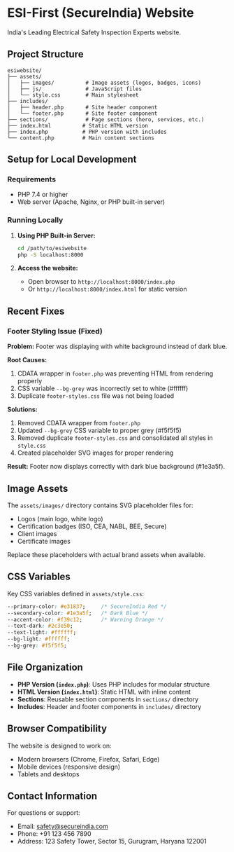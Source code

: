 # ESI-First (SecureIndia) Website

India's Leading Electrical Safety Inspection Experts website.

## Project Structure

```
esiwebsite/
├── assets/
│   ├── images/          # Image assets (logos, badges, icons)
│   ├── js/              # JavaScript files
│   └── style.css        # Main stylesheet
├── includes/
│   ├── header.php       # Site header component
│   └── footer.php       # Site footer component
├── sections/            # Page sections (hero, services, etc.)
├── index.html          # Static HTML version
├── index.php           # PHP version with includes
└── content.php         # Main content sections
```

## Setup for Local Development

### Requirements
- PHP 7.4 or higher
- Web server (Apache, Nginx, or PHP built-in server)

### Running Locally

1. **Using PHP Built-in Server:**
   ```bash
   cd /path/to/esiwebsite
   php -S localhost:8000
   ```

2. **Access the website:**
   - Open browser to `http://localhost:8000/index.php`
   - Or `http://localhost:8000/index.html` for static version

## Recent Fixes

### Footer Styling Issue (Fixed)
**Problem:** Footer was displaying with white background instead of dark blue.

**Root Causes:**
1. CDATA wrapper in `footer.php` was preventing HTML from rendering properly
2. CSS variable `--bg-grey` was incorrectly set to white (#ffffff)
3. Duplicate `footer-styles.css` file was not being loaded

**Solutions:**
1. Removed CDATA wrapper from `footer.php`
2. Updated `--bg-grey` CSS variable to proper grey (#f5f5f5)
3. Removed duplicate `footer-styles.css` and consolidated all styles in `style.css`
4. Created placeholder SVG images for proper rendering

**Result:** Footer now displays correctly with dark blue background (#1e3a5f).

## Image Assets

The `assets/images/` directory contains SVG placeholder files for:
- Logos (main logo, white logo)
- Certification badges (ISO, CEA, NABL, BEE, Secure)
- Client images
- Certificate images

Replace these placeholders with actual brand assets when available.

## CSS Variables

Key CSS variables defined in `assets/style.css`:

```css
--primary-color: #e31837;     /* SecureIndia Red */
--secondary-color: #1e3a5f;   /* Dark Blue */
--accent-color: #f39c12;      /* Warning Orange */
--text-dark: #2c3e50;
--text-light: #ffffff;
--bg-light: #ffffff;
--bg-grey: #f5f5f5;
```

## File Organization

- **PHP Version (`index.php`)**: Uses PHP includes for modular structure
- **HTML Version (`index.html`)**: Static HTML with inline content
- **Sections**: Reusable section components in `sections/` directory
- **Includes**: Header and footer components in `includes/` directory

## Browser Compatibility

The website is designed to work on:
- Modern browsers (Chrome, Firefox, Safari, Edge)
- Mobile devices (responsive design)
- Tablets and desktops

## Contact Information

For questions or support:
- Email: safety@secureindia.com
- Phone: +91 123 456 7890
- Address: 123 Safety Tower, Sector 15, Gurugram, Haryana 122001
